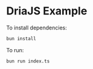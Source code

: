 # DriaJS Example

To install dependencies:

```bash
bun install
```

To run:

```bash
bun run index.ts
```
